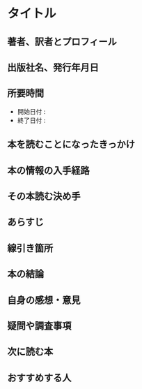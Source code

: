 # タイトル

## 著者、訳者とプロフィール

## 出版社名、発行年月日

## 所要時間

- 開始日付 :
- 終了日付 :

## 本を読むことになったきっかけ

## 本の情報の入手経路

## その本読む決め手

## あらすじ

## 線引き箇所

## 本の結論

## 自身の感想・意見

## 疑問や調査事項

## 次に読む本

## おすすめする人
